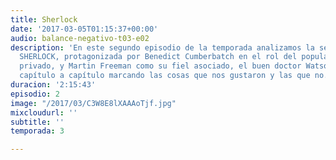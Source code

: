 ```yaml
---
title: Sherlock
date: '2017-03-05T01:15:37+00:00'
audio: balance-negativo-t03-e02
description: 'En este segundo episodio de la temporada analizamos la serie británica
  SHERLOCK, protagonizada por Benedict Cumberbatch en el rol del popular detective
  privado, y Martin Freeman como su fiel asociado, el buen doctor Watson. Recorreremos
  capítulo a capítulo marcando las cosas que nos gustaron y las que no. ¡Que lo disfruten! '
duracion: '2:15:43'
episodio: 2
image: "/2017/03/C3W8E8lXAAAoTjf.jpg"
mixcloudurl: ''
subtitle: ''
temporada: 3

---
```

